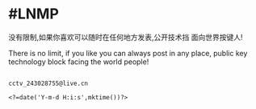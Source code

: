 #LNMP
====


没有限制,如果你喜欢可以随时在任何地方发表,公开技术挡 面向世界按键人!

There is no limit, if you like you can always post in any place, public key technology block facing the world people!


                                                                                        cctv_243028755@live.cn
                                                                                        <?=date('Y-m-d H:i:s',mktime())?>
